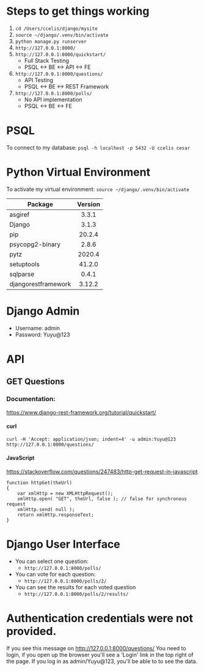 # Steps to get things working
1. `cd /Users/ccelis/django/mysite`
1. `source ~/django/.venv/bin/activate`
1. `python manage.py runserver`
1. `http://127.0.0.1:8000/`
1. `http://127.0.0.1:8000/quickstart/` 
   * Full Stack Testing
   * PSQL <-> BE <-> API <-> FE
1. `http://127.0.0.1:8000/questions/`
   * API Testing
   * PSQL <-> BE <-> REST Framework
1. `http://127.0.0.1:8000/polls/`
   * No API implementation
   * PSQL <-> BE <-> FE

# PSQL

To connect to my database:
`psql -h localhost -p 5432 -U ccelis cesar`

# Python Virtual Environment

To activate my virtual environment:
`source ~/django/.venv/bin/activate`

| Package             | Version |
| ------------------- |:-------:|
| asgiref             | 3.3.1   |
| Django              | 3.1.3   |
| pip                 | 20.2.4  |
| psycopg2-binary     | 2.8.6   |
| pytz                | 2020.4  |
| setuptools          | 41.2.0  |
| sqlparse            | 0.4.1   |
| djangorestframework | 3.12.2  |

# Django Admin

* Username: admin
* Password: Yuyu@123

# API 
## GET Questions
### Documentation: 
https://www.django-rest-framework.org/tutorial/quickstart/
#### curl
`curl -H 'Accept: application/json; indent=4' -u admin:Yuyu@123 http://127.0.0.1:8000/questions/`
#### JavaScript
https://stackoverflow.com/questions/247483/http-get-request-in-javascript
```
function httpGet(theUrl)
{
    var xmlHttp = new XMLHttpRequest();
    xmlHttp.open( "GET", theUrl, false ); // false for synchronous request
    xmlHttp.send( null );
    return xmlHttp.responseText;
}
```
# Django User Interface
* You can select one question:
  * `http://127.0.0.1:8000/polls/`
* You can vote for each question:
  * `http://127.0.0.1:8000/polls/2/`
* You can see the results for each voted question
  * `http://127.0.0.1:8000/polls/2/results/`

# Authentication credentials were not provided.
If you see this message on http://127.0.0.1:8000/questions/
You need to login, if you open up the browser you'll see a 'Login' 
link in the top right of the page. If you log in as admin/Yuyu@123,
you'll be able to to see the data.
